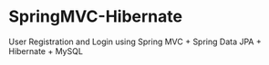 # SpringMVC-Hibernate
User Registration and Login using Spring MVC + Spring Data JPA + Hibernate + MySQL

